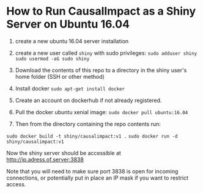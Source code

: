 # How to Run CausalImpact as a Shiny Server on Ubuntu 16.04

1. create a new ubuntu 16.04 server installation
2. create a new user called `shiny` with sudo privileges:
  `sudo adduser shiny`
  `sudo usermod -aG sudo shiny`

3. Download the contents of this repo to a directory in the shiny user's home folder (SSH or other method)

4. Install docker `sudo apt-get install docker`

5. Create an account on dockerhub if not already registered.

6. Pull the docker ubuntu xenial image: `sudo docker pull ubuntu:16.04`

5. Then from the directory containing the repo contents run:

`sudo docker build -t shiny/causalimpact:v1 .`
`sudo docker run -d shiny/causalimpact:v1`

Now the shiny server should be accessible at http://ip.adress.of.server:3838

Note that you will need to make sure port 3838 is open for incoming connections, or potentially put in place an IP mask if you want to restrict access.
